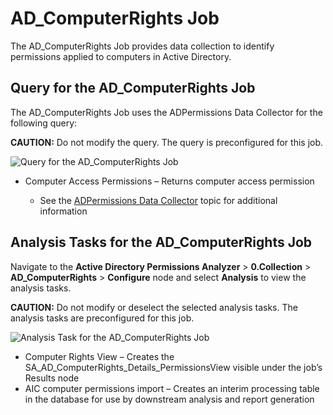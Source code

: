 # AD_ComputerRights Job

The AD_ComputerRights Job provides data collection to identify permissions applied to computers in
Active Directory.

## Query for the AD_ComputerRights Job

The AD_ComputerRights Job uses the ADPermissions Data Collector for the following query:

**CAUTION:** Do not modify the query. The query is preconfigured for this job.

![Query for the AD_ComputerRights Job](/img/versioned_docs/accessanalyzer_11.6/accessanalyzer/solutions/activedirectorypermissionsanalyzer/collection/computerrightsquery.webp)

- Computer Access Permissions – Returns computer access permission

    - See the
      [ADPermissions Data Collector](/docs/accessanalyzer/11.6/accessanalyzer/admin/datacollector/adpermissions/overview.md)
      topic for additional information

## Analysis Tasks for the AD_ComputerRights Job

Navigate to the **Active Directory Permissions Analyzer** > **0.Collection** >
**AD_ComputerRights** > **Configure** node and select **Analysis** to view the analysis tasks.

**CAUTION:** Do not modify or deselect the selected analysis tasks. The analysis tasks are
preconfigured for this job.

![Analysis Task for the AD_ComputerRights Job](/img/versioned_docs/accessanalyzer_11.6/accessanalyzer/solutions/activedirectorypermissionsanalyzer/collection/computerrightsanalysis.webp)

- Computer Rights View – Creates the SA_AD_ComputerRights_Details_PermissionsView visible under the
  job’s Results node
- AIC computer permissions import – Creates an interim processing table in the database for use by
  downstream analysis and report generation
